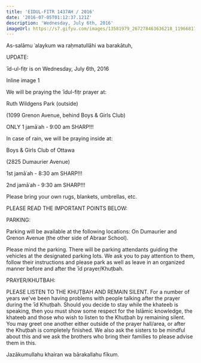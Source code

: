 ```yaml
---
title: 'EIDUL-FITR 1437AH / 2016'
date: '2016-07-05T01:12:37.121Z'
description: 'Wednesday, July 6th, 2016'
imageUrl: https://s7.gifyu.com/images/13581979_267278463636218_1196681722888404728_o.jpg_nc_cat105_nc_sid2d5d41_nc_ohcsmioPubczK4AX9mdAxW_nc_htscontent.fybz1-1.jpg
---
```


As-salāmu ʿalaykum wa raḥmatullāhi wa barakātuh,

UPDATE:

ʿīd-ul-fiṭr is on Wednesday, July 6th, 2016

Inline image 1

We will be praying the ʿīdul-fiṭr prayer at:

Ruth Wildgens Park (outside)

(1099 Grenon Avenue, behind Boys & Girls Club)

ONLY 1 jamāʿah - 9:00 am SHARP!!!

In case of rain, we will be praying inside at:

Boys & Girls Club of Ottawa

(2825 Dumaurier Avenue)

1st jamāʿah - 8:30 am SHARP!!!

2nd jamāʿah - 9:30 am SHARP!!!

Please bring your own rugs, blankets, umbrellas, etc.

PLEASE READ THE IMPORTANT POINTS BELOW:

PARKING:

Parking will be available at the following locations:
On Dumaurier and Grenon Avenue (the other side of Abraar School).

Please mind the parking. There will be parking attendants guiding the vehicles at the designated parking lots. We ask you to pay attention to them, follow their instructions and please park as well as leave in an organized manner before and after the ʿīd prayer/Khuṭbah.

PRAYER/KHUTBAH:

PLEASE LISTEN TO THE KHUṬBAH AND REMAIN SILENT. For a number of years we've been having problems with people talking after the prayer during the ʿīd Khuṭbah. Should you decide to stay while the khateeb is speaking, then you must show some respect for the Islāmic knowledge, the khateeb and those who wish to listen to the Khuṭbah by remaining silent. You may greet one another either outside of the prayer hall/area, or after the Khuṭbah is completely finished. We also ask the sisters to be mindful about this and we ask the brothers who bring their families to please advise them in this.

Jazākumullahu khairan wa bārakallahu fīkum.
